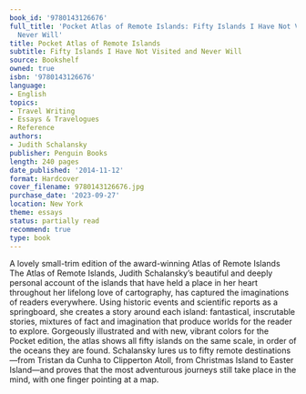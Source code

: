 ```yaml
---
book_id: '9780143126676'
full_title: 'Pocket Atlas of Remote Islands: Fifty Islands I Have Not Visited and
  Never Will'
title: Pocket Atlas of Remote Islands
subtitle: Fifty Islands I Have Not Visited and Never Will
source: Bookshelf
owned: true
isbn: '9780143126676'
language:
- English
topics:
- Travel Writing
- Essays & Travelogues
- Reference
authors:
- Judith Schalansky
publisher: Penguin Books
length: 240 pages
date_published: '2014-11-12'
format: Hardcover
cover_filename: 9780143126676.jpg
purchase_date: '2023-09-27'
location: New York
theme: essays
status: partially read
recommend: true
type: book
---
```

A lovely small-trim edition of the award-winning Atlas of Remote Islands
The Atlas of Remote Islands, Judith Schalansky’s beautiful and deeply personal account of the islands that have held a place in her heart throughout her lifelong love of cartography, has captured the imaginations of readers everywhere. Using historic events and scientific reports as a springboard, she creates a story around each island: fantastical, inscrutable stories, mixtures of fact and imagination that produce worlds for the reader to explore.
Gorgeously illustrated and with new, vibrant colors for the Pocket edition, the atlas shows all fifty islands on the same scale, in order of the oceans they are found. Schalansky lures us to fifty remote destinations—from Tristan da Cunha to Clipperton Atoll, from Christmas Island to Easter Island—and proves that the most adventurous journeys still take place in the mind, with one finger pointing at a map.
